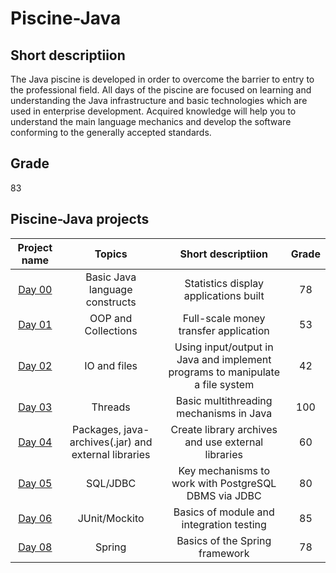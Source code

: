 # Piscine-Java

## Short descriptiion

The Java piscine is developed in order to overcome the barrier to entry to the professional field. All days of the piscine are focused on learning and understanding the Java infrastructure and basic technologies which are used in enterprise development. Acquired knowledge will help you to understand the main language mechanics and develop the software conforming to the generally accepted standards.

## Grade

83

## Piscine-Java projects

Project name  | Topics| Short descriptiion | Grade
:------------:|:-------:|:--------------:|:-----:
[Day 00](https://github.com/KhlyninD/Java_Day00)|Basic Java language constructs|Statistics display applications built|78
[Day 01](https://github.com/KhlyninD/Java_Day01)|OOP and Collections|Full-scale money transfer application|53
[Day 02](https://github.com/KhlyninD/Java_Day02)|IO and files|Using input/output in Java and implement programs to manipulate a file system|42
[Day 03](https://github.com/KhlyninD/Java_Day03)|Threads|Basic multithreading mechanisms in Java|100
[Day 04](https://github.com/KhlyninD/Java_Day04)|Packages, java-archives(.jar) and external libraries|Create library archives and use external libraries|60
[Day 05](https://github.com/KhlyninD/Java_Day05)|SQL/JDBC|Key mechanisms to work with PostgreSQL DBMS via JDBC|80
[Day 06](https://github.com/KhlyninD/Java_Day06)|JUnit/Mockito|Basics of module and integration testing|85
[Day 08](https://github.com/KhlyninD/Java_Day08)|Spring|Basics of the Spring framework|78
